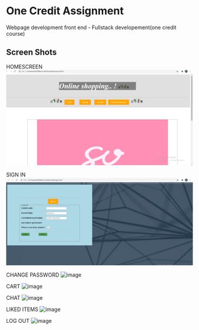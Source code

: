 # One Credit Assignment
Webpage development front end - Fullstack developement(one credit course)


## Screen Shots

HOMESCREEN
![Home page](./screenshots/Home.png)

SIGN IN
![Signin page](./screenshots/Signin.png)

CHANGE PASSWORD
![image](https://user-images.githubusercontent.com/79743886/135748048-6f01b523-4fdd-466d-b8bf-2e159e482237.png)

CART
![image](https://user-images.githubusercontent.com/79743886/135748095-0136f7af-83ef-4780-acb3-15860ccdfdde.png)

CHAT
![image](https://user-images.githubusercontent.com/79743886/135748054-c141f6ba-b4ed-4d6d-97e0-114e5ee6de32.png)


LIKED ITEMS
![image](https://user-images.githubusercontent.com/79743886/135748069-9df698f6-9268-4b21-afe8-9258ff8a4b07.png)


LOG OUT
![image](https://user-images.githubusercontent.com/79743886/135747976-7c78b359-10d2-47b8-9258-890dd0217667.png)
